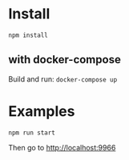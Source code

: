 # Install

```npm install```

## with docker-compose

Build and run: `docker-compose up`

# Examples

```npm run start```

Then go to [http://localhost:9966](http://localhost:9966/)

